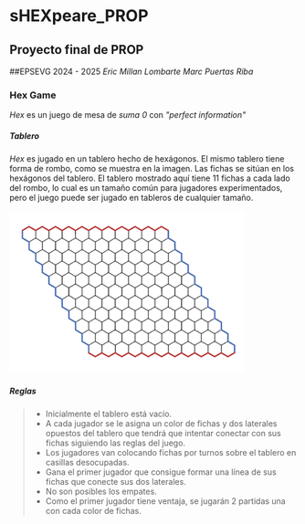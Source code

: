 # sHEXpeare_PROP
## Proyecto final de PROP 
##EPSEVG 2024 - 2025
*Eric Millan Lombarte*
*Marc Puertas Riba*

### Hex Game
*Hex* es un juego de mesa de *suma 0* con *"perfect information"*

##### Tablero
*Hex* es jugado en un tablero hecho de hexágonos. El mismo tablero tiene forma de rombo, como se muestra en la imagen. Las fichas se sitúan en los hexágonos del tablero. El tablero mostrado aquí tiene 11 fichas a cada lado del rombo, lo cual es un tamaño común para jugadores experimentados, pero el juego puede ser jugado en tableros de cualquier tamaño.

<img src="media/hex-board-empty.png" alt="Hex Empty Board" style="zoom:40%;" />

##### Reglas
> - Inicialmente el tablero está vacío.
> - A cada jugador se le asigna un color de fichas y dos laterales opuestos del tablero que tendrá que intentar conectar con sus fichas siguiendo las reglas del juego.
> - Los jugadores van colocando fichas por turnos sobre el tablero en casillas desocupadas.
> - Gana el primer jugador que consigue formar una línea de sus fichas que conecte sus dos laterales. 
> - No son posibles los empates.
> - Como el primer jugador tiene ventaja, se jugarán 2 partidas una con cada color de fichas.
